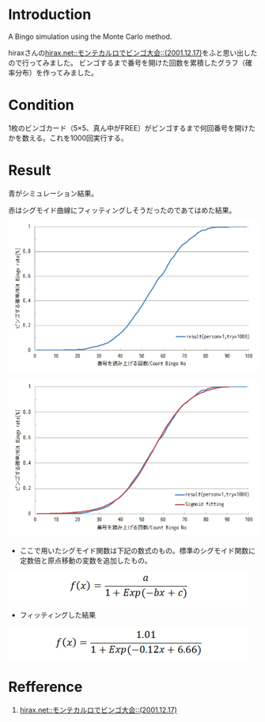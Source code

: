 # Introduction
A Bingo simulation using the Monte Carlo method.

hiraxさんの[hirax.net::モンテカルロでビンゴ大会::(2001.12.17)](http://www.hirax.net/dekirukana6/bingo/)をふと思い出したので行ってみました。
ビンゴするまで番号を開けた回数を累積したグラフ（確率分布）を作ってみました。

# Condition

1枚のビンゴカード（5×5、真ん中がFREE）がビンゴするまで何回番号を開けたかを数える。これを1000回実行する。

# Result

青がシミュレーション結果。

赤はシグモイド曲線にフィッティングしそうだったのであてはめた結果。

![resultwithoutsigmoid](https://github.com/tomitomi3/Simulation-of-Bingo/blob/master/_img/bingorateresult_withoutsigm.png)

![result](https://github.com/tomitomi3/Simulation-of-Bingo/blob/master/_img/bingorateresult.png)

* ここで用いたシグモイド関数は下記の数式のもの。標準のシグモイド関数に定数倍と原点移動の変数を追加したもの。

![sigmoid](https://github.com/tomitomi3/Simulation-of-Bingo/blob/master/_img/model_sigmoid.png)

* フィッティングした結果

![sigmoid_fitting](https://github.com/tomitomi3/Simulation-of-Bingo/blob/master/_img/model_sigmoid_fitting.png)

# Refference
1. [hirax.net::モンテカルロでビンゴ大会::(2001.12.17)](http://www.hirax.net/dekirukana6/bingo/)


